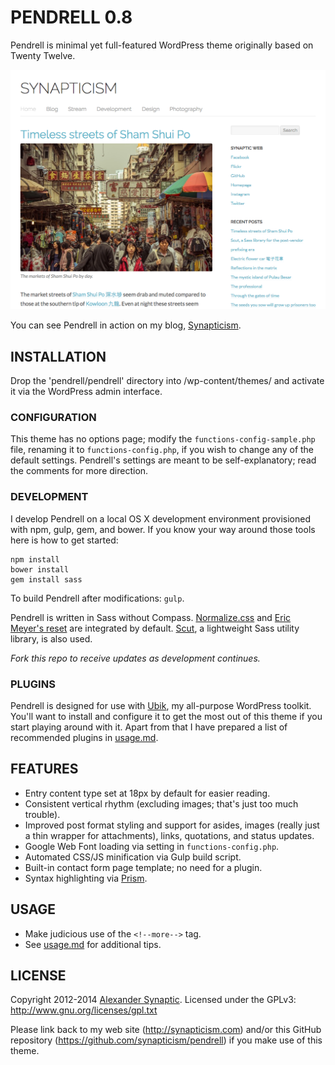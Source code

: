 # PENDRELL 0.8

Pendrell is minimal yet full-featured WordPress theme originally based on Twenty Twelve.

![Pendrell example screenshot](/pendrell/screenshot.png "Pendrell example screenshot")

You can see Pendrell in action on my blog, [Synapticism](http://synapticism.com).



## INSTALLATION

Drop the 'pendrell/pendrell' directory into /wp-content/themes/ and activate it via the WordPress admin interface.

### CONFIGURATION

This theme has no options page; modify the `functions-config-sample.php` file, renaming it to `functions-config.php`, if you wish to change any of the default settings. Pendrell's settings are meant to be self-explanatory; read the comments for more direction.

### DEVELOPMENT

I develop Pendrell on a local OS X development environment provisioned with npm, gulp, gem, and bower. If you know your way around those tools here is how to get started:

```
npm install
bower install
gem install sass
```

To build Pendrell after modifications: `gulp`.

Pendrell is written in Sass without Compass. [Normalize.css](https://necolas.github.io/normalize.css/) and [Eric Meyer's reset](http://meyerweb.com/eric/tools/css/reset/) are integrated by default. [Scut](https://davidtheclark.github.io/scut/), a lightweight Sass utility library, is also used.

*Fork this repo to receive updates as development continues.*

### PLUGINS

Pendrell is designed for use with [Ubik](https://github.com/synapticism/ubik), my all-purpose WordPress toolkit. You'll want to install and configure it to get the most out of this theme if you start playing around with it. Apart from that I have prepared a list of recommended plugins in [usage.md](/usage.md).



## FEATURES

* Entry content type set at 18px by default for easier reading.
* Consistent vertical rhythm (excluding images; that's just too much trouble).
* Improved post format styling and support for asides, images (really just a thin wrapper for attachments), links, quotations, and status updates.
* Google Web Font loading via setting in `functions-config.php`.
* Automated CSS/JS minification via Gulp build script.
* Built-in contact form page template; no need for a plugin.
* Syntax highlighting via [Prism](http://prismjs.com).



## USAGE

* Make judicious use of the `<!--more-->` tag.
* See [usage.md](/usage.md) for additional tips.



## LICENSE

Copyright 2012-2014 [Alexander Synaptic](http://alexandersynaptic.com). Licensed under the GPLv3: http://www.gnu.org/licenses/gpl.txt

Please link back to my web site (http://synapticism.com) and/or this GitHub repository (https://github.com/synapticism/pendrell) if you make use of this theme.
